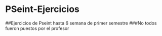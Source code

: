 # PSeint-Ejercicios
##Ejercicios de Pseint hasta 6 semana de primer semestre
###No todos fueron puestos por el profesor
